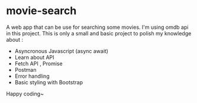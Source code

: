 # movie-search

A web app that can be use for searching some movies. 
I'm using omdb api in this project.
This is only a small and basic project to polish my knowledge about :
- Asyncronous Javascript (async await)
- Learn about API
- Fetch API , Promise
- Postman
- Error handling
- Basic styling with Bootstrap

Happy coding~
